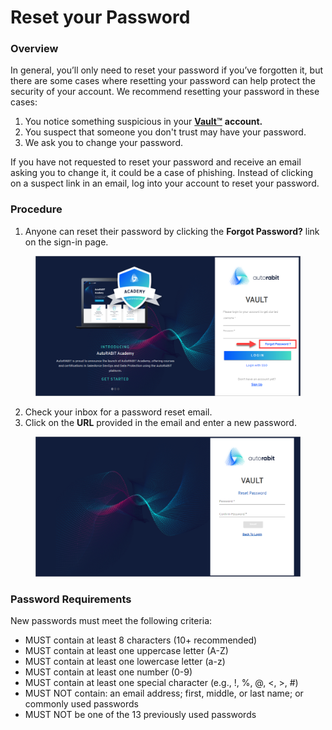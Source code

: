 # Reset your Password

### Overview <a href="#overview" id="overview"></a>

In general, you’ll only need to reset your password if you’ve forgotten it, but there are some cases where resetting your password can help protect the security of your account. We recommend resetting your password in these cases:

1. You notice something suspicious in your [**Vault™**](https://www.autorabit.com/products/vault-data-backup-recovery/) **account.**
2. You suspect that someone you don't trust may have your password.
3. We ask you to change your password.

If you have not requested to reset your password and receive an email asking you to change it, it could be a case of phishing. Instead of clicking on a suspect link in an email, log into your account to reset your password.

### Procedure <a href="#procedure" id="procedure"></a>

1. Anyone can reset their password by clicking the **Forgot Password?** link on the sign-in page.

<figure><img src="../../../.gitbook/assets/image (1) (1) (1) (1) (1) (1) (1) (1) (1) (1) (1) (1) (1) (1) (1) (1) (1).png" alt="Forgot Password"><figcaption></figcaption></figure>

2. Check your inbox for a password reset email.
3. Click on the **URL** provided in the email and enter a new password.

<figure><img src="../../../.gitbook/assets/image (2) (1) (1) (1) (1) (1) (1) (1) (1) (1) (1) (1) (1) (1) (1) (1).png" alt="Reset Password"><figcaption></figcaption></figure>

### Password Requirements

New passwords must meet the following criteria:

* MUST contain at least 8 characters (10+ recommended)
* MUST contain at least one uppercase letter (A-Z)
* MUST contain at least one lowercase letter (a-z)
* MUST contain at least one number (0-9)
* MUST contain at least one special character (e.g., !, %, @, <, >, #)
* MUST NOT contain: an email address; first, middle, or last name; or commonly used passwords
* MUST NOT be one of the 13 previously used passwords
